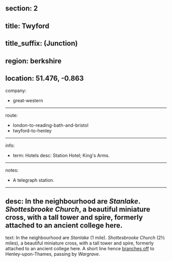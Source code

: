 section: 2
----
title: Twyford
----
title_suffix: (Junction)
----
region: berkshire
----
location: 51.476, -0.863
----
company:
- great-western
----
route:
- london-to-reading-bath-and-bristol
- twyford-to-henley
----
info:
- term: Hotels
  desc: Station Hotel; King's Arms.
----
notes:
- A telegraph station.
----
desc: In the neighbourhood are *Stanlake*. *Shottesbrooke Church*, a beautiful miniature cross, with a tall tower and spire, formerly attached to an ancient college here.
----
text: In the neighbourhood are *Stanlake* (1 mile). *Shottesbrooke Church* (2½ miles), a beautiful miniature cross, with a tall tower and spire, formerly attached to an ancient college here. A short line hence [branches off](/routes/twyford-to-henley) to Henley-upon-Thames, passing by *Wargrave*.
